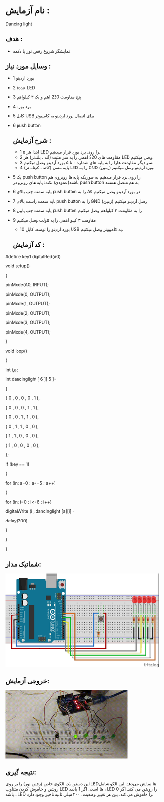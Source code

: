 # نام آزمایش :
Dancing light

## هدف :
* نمایشگر شروع رقص نور با دکمه


## وسایل مورد نیاز :
* 1 بورد اردینو
* 2 ۵عدد LED
* 3 پنج مقاومت 220 اهم و یک ۳ کیلواهم
* 4 برد بورد
* 5 کابل  USB  برای اتصال بورد اردینو به کامپیوتر
* 6 push button 


  ## شرح آزمایش :
  * 1 ابتدا هر ۵ LED را روی برد بورد قرار میدهیم.
  * 2 مقاومت های 220 اهمی را به سر مثبت (آند ، بلندتر) هر LED وصل میکنیم.
  * 3 سر دیگر مقاومت هارا را به پایه های شماره ۰ تا ۵  بورد آردینو  وصل میکنیم.
  * 4 پایه منفی (کاتد ، کوتاه تر)  LED را به GND (زمین) بورد آردینو وصل میکنیم.
* 5 یک push button را روی برد قرار میدهیم به طوریکه پایه ها روبروی هم باشند(عمودی)
نکته: پایه های روبرو در push button به هم متصل هستند
* 6  پایه سمت چپ بالای push button را به A0 در بورد آردینو وصل میکنیم
* 7 پایه سمت راست بالای push button را به GND (زمین) وصل آردینو میکنیم
* 8 پایه سمت چپ پایین push button را به مقاومت ۳ کیلواهم وصل میکنیم 
* 9 مقاومت ۳ کیلو اهمی را به ۵ولت وصل میکنیم 
  * 10 بورد اردینو را توسط کابل  USB  به کامپیوتر وصل میکنیم.

 
  ## کد آزمایش :


#define key1 digitalRed(A0) 
 
void setup() 
 
{
 
 pinMode(A0, INPUT);
 
 pinMode(0, OUTPUT);
 
 pinMode(1, OUTPUT);
 
 pinMode(2, OUTPUT);
 
 pinMode(3, OUTPUT);
 
 pinMode(4, OUTPUT);
 
} 
 
void loop() 
 
{
 
int i,a;
 
int dancinglight [ 6 ][ 5 ]=
 
{
 
  { 0 , 0 , 0 , 0 , 1 },
 
  { 0 , 0 , 0 , 1 , 1 },
 
  { 0 , 0 , 1 , 1 , 0 },
 
  { 0 , 1 , 1 , 0 , 0 },
 
  { 1 , 1 , 0 , 0 , 0 },
 
  { 1 , 0 , 0 , 0 , 0 }, 
        
}; 
 
if (key == 1)
 
{
 
  for (int a=0 ; a<=5 ; a++)
 
  {
 
  for (int i=0 ; i<=6 ; i++)
 
  digitalWrite (i , dancinglight [a][i] )
 
  delay(200)
 
  } 
 
} 
 
} 

 ## شماتیک مدار:
![توضیح تصویر](https://github.com/Rahel12384/Microprocessor-4/blob/main/Report%201/55.jpg)



## خروجی آزمایش:
![alt text](https://github.com/Rahel12384/Microprocessor-4/blob/main/Report%201/VID_20241028_074611_648.gif)

  
## نتیجه گیری:
این دستور یک الگوی خاص (رقص نور) را بر روی LEDها نمایش می‌دهد. این الگو شامل روشن و خاموش کردن متناوب LED ها است.
اگر 1 باشد ، LED را روشن می کند.
اگر 0 باشد ، LED را خاموش می کند.
بین هر تغییر وضعیت، ۲۰۰ میلی ثانیه تاخیر وجود دارد.

